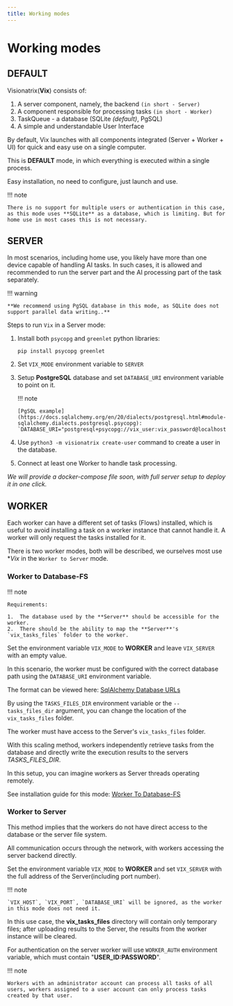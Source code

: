 ```yaml
---
title: Working modes
---
```


# Working modes

## DEFAULT

Visionatrix(**Vix**) consists of:

1.  A server component, namely, the backend `(in short - Server)`
2.  A component responsible for processing tasks `(in short - Worker)`
3.  TaskQueue - a database (SQLite *(default)*, PgSQL)
4.  A simple and understandable User Interface

By default, Vix launches with all components integrated (Server +
Worker + UI) for quick and easy use on a single computer.

This is **DEFAULT** mode, in which everything is executed within a
single process.

Easy installation, no need to configure, just launch and use.

!!! note

    There is no support for multiple users or authentication in this case,
    as this mode uses **SQLite** as a database, which is limiting. But for home use in most cases this is not necessary.

## SERVER

In most scenarios, including home use, you likely have more than one
device capable of handling AI tasks. In such cases, it is allowed and
recommended to run the server part and the AI processing part of the
task separately.

!!! warning

    **We recommend using PgSQL database in this mode, as SQLite does not support parallel data writing..**


Steps to run `Vix` in a Server mode:

1.  Install both `psycopg` and `greenlet` python libraries:

    `pip install psycopg greenlet`

2.  Set `VIX_MODE` environment variable to `SERVER`

3.  Setup **PostgreSQL** database and set `DATABASE_URI` environment variable to point on it.

    !!! note

        [PgSQL example](https://docs.sqlalchemy.org/en/20/dialects/postgresql.html#module-sqlalchemy.dialects.postgresql.psycopg):
        `DATABASE_URI="postgresql+psycopg://vix_user:vix_password@localhost:5432/vix_db"`

4.  Use `python3 -m visionatrix create-user` command to create a user in the database.

5.  Connect at least one Worker to handle task processing.

*We will provide a docker-compose file soon, with full server setup to deploy it in one click.*

## WORKER

Each worker can have a different set of tasks (Flows) installed, which
is useful to avoid installing a task on a worker instance that cannot
handle it. A worker will only request the tasks installed for it.

There is two worker modes, both will be described, we ourselves most use **Vix* in the `Worker to Server` mode.

### Worker to Database-FS

!!! note

    Requirements:

    1.  The database used by the **Server** should be accessible for the worker.
    2.  There should be the ability to map the **Server**'s `vix_tasks_files` folder to the worker.

Set the environment variable `VIX_MODE` to **WORKER** and leave `VIX_SERVER` with an empty value.

In this scenario, the worker must be configured with the correct
database path using the `DATABASE_URI` environment variable.

The format can be viewed here: [SqlAlchemy Database URLs](https://docs.sqlalchemy.org/en/20/core/engines.html#database-urls)

By using the `TASKS_FILES_DIR` environment variable or the
`--tasks_files_dir` argument, you can change the location of the `vix_tasks_files` folder.

The worker must have access to the Server's `vix_tasks_files` folder.

With this scaling method, workers independently retrieve tasks from the
database and directly write the execution results to the servers *TASKS_FILES_DIR*.

In this setup, you can imagine workers as Server threads operating remotely.

See installation guide for this mode: [Worker To Database-FS](worker_to_database.md)

### Worker to Server

This method implies that the workers do not have direct access to the database or the server file system.

All communication occurs through the network, with workers accessing the server backend directly.

Set the environment variable `VIX_MODE` to **WORKER** and set
`VIX_SERVER` with the full address of the Server(including port number).

!!! note

    `VIX_HOST`, `VIX_PORT`, `DATABASE_URI` will be ignored, as the worker in this mode does not need it.

In this use case, the **vix_tasks_files** directory will contain only
temporary files; after uploading results to the Server, the results from
the worker instance will be cleared.

For authentication on the server worker will use `WORKER_AUTH`
environment variable, which must contain "**USER_ID:PASSWORD**".

!!! note

    Workers with an administrator account can process all tasks of all
    users, workers assigned to a user account can only process tasks created by that user.
